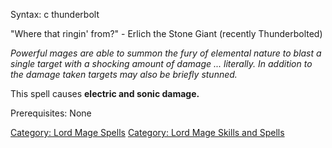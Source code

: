 Syntax: c thunderbolt <target>

"Where that ringin' from?" - Erlich the Stone Giant (recently
Thunderbolted)

*Powerful mages are able to summon the fury of elemental nature to blast
a single target with a shocking amount of damage ... literally. In
addition to the damage taken targets may also be briefly stunned.*

This spell causes **electric and sonic damage.**

Prerequisites: None

[Category: Lord Mage Spells](Category:_Lord_Mage_Spells "wikilink")
[Category: Lord Mage Skills and
Spells](Category:_Lord_Mage_Skills_and_Spells "wikilink")
